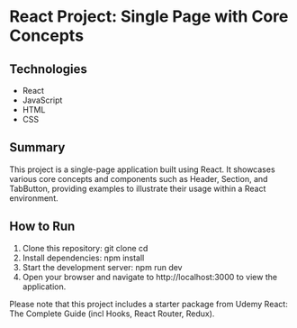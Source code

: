 # React Project: Single Page with Core Concepts

## Technologies
- React
- JavaScript
- HTML
- CSS

## Summary
This project is a single-page application built using React. It showcases various core concepts and components such as Header, Section, and TabButton, providing examples to illustrate their usage within a React environment.

## How to Run
1. Clone this repository:
   git clone <repository-url>
   cd <repository-directory>
2. Install dependencies:
npm install
3. Start the development server:
npm run dev
4. Open your browser and navigate to http://localhost:3000 to view the application.

Please note that this project includes a starter package from Udemy React: The Complete Guide (incl Hooks, React Router, Redux).
